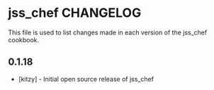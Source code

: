 jss_chef CHANGELOG
====================

This file is used to list changes made in each version of the jss_chef cookbook.

0.1.18
-----
- [kitzy] - Initial open source release of jss_chef
